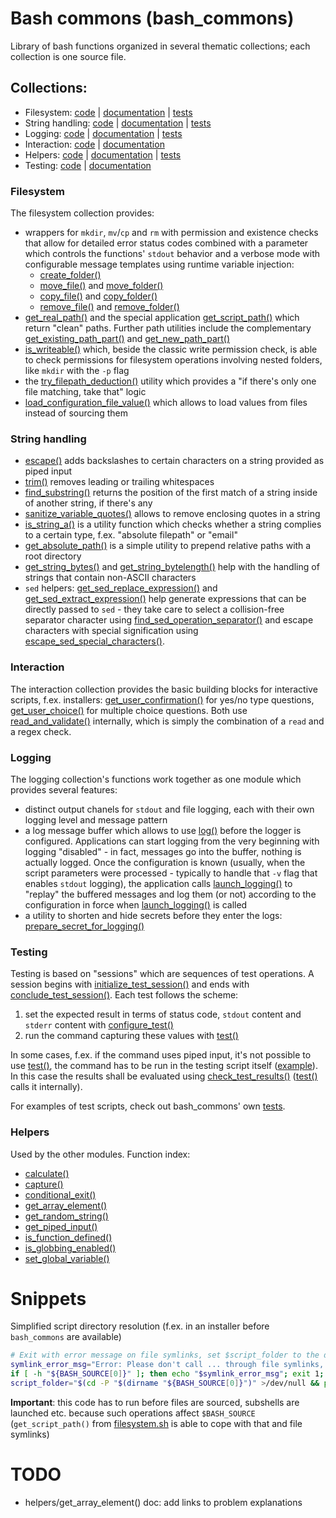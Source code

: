 # Bash commons (bash_commons)
Library of bash functions organized in several thematic collections; each collection is one source file. 

## Collections:
- Filesystem: [code](filesystem.sh) | [documentation](filesystem.md) | [tests](tests/filesystem.sh)
- String handling: [code](string_handling.sh) | [documentation](string_handling.md) | [tests](tests/string_handling.sh)
- Logging: [code](logging.sh) | [documentation](logging.md) | [tests](tests/logging.sh)
- Interaction: [code](interaction.sh) | [documentation](interaction.md)
- Helpers: [code](helpers.sh) | [documentation](helpers.md) | [tests](tests/helpers.sh)
- Testing: [code](testing.sh) | [documentation](testing.md)

### Filesystem
The filesystem collection provides: 
- wrappers for `mkdir`, `mv`/`cp` and `rm` with permission and existence checks that allow for detailed error status codes 
  combined with a parameter which controls the functions' `stdout` behavior and a verbose mode with configurable 
  message templates using runtime variable injection:
	- [create_folder()](filesystem.md#create_folder)
	- [move_file()](filesystem.md#move_file) and [move_folder()](filesystem.md#move_folder)
	- [copy_file()](filesystem.md#copy_file) and [copy_folder()](filesystem.md#copy_folder)
	- [remove_file()](filesystem.md#remove_file) and [remove_folder()](filesystem.md#remove_folder)
- [get_real_path()](filesystem.md#get_real_path) and the special application [get_script_path()](filesystem.md#get_script_path) 
  which return "clean" paths. Further path utilities include the complementary 
  [get_existing_path_part()](filesystem.md#get_existing_path_part) and [get_new_path_part()](filesystem.md#get_new_path_part)
- [is_writeable()](filesystem.md#is_writeable) which, beside the classic write permission check, is able to check permissions 
  for filesystem operations involving nested folders, like `mkdir` with the `-p` flag
- the [try_filepath_deduction()](filesystem.md#try_filepath_deduction) utility which provides a "if there's only one file
  matching, take that" logic
- [load_configuration_file_value()](filesystem.md#load_configuration_file_value) which allows to load values from files instead of
  sourcing them

### String handling
- [escape()](string_handling.md#escape) adds backslashes to certain characters on a string provided as piped input
- [trim()](string_handling.md#trim) removes leading or trailing whitespaces
- [find_substring()](string_handling.md#find_substring) returns the position of the first match of a string inside of another string, 
  if there's any
- [sanitize_variable_quotes()](string_handling.md#sanitize_variable_quotes) allows to remove enclosing quotes in a string
- [is_string_a()](string_handling.md#is_string_a) is a utility function which checks whether a string complies to a certain type, 
  f.ex. "absolute filepath" or "email"
- [get_absolute_path()](string_handling.md#get_absolute_path) is a simple utility to prepend relative paths with a root directory
- [get_string_bytes()](string_handling.md#get_string_bytes) and [get_string_bytelength()](string_handling.md#get_string_bytelength) 
  help with the handling of strings that contain non-ASCII characters
- `sed` helpers: [get_sed_replace_expression()](string_handling.md#get_sed_replace_expression) and 
  [get_sed_extract_expression()](string_handling.md#get_sed_extract_expression) help generate expressions that can be directly
  passed to `sed` - they take care to select a collision-free separator character using 
  [find_sed_operation_separator()](string_handling.md#find_sed_operation_separator) and escape characters with special signification 
  using [escape_sed_special_characters()](string_handling.md#escape_sed_special_characters). 

### Interaction
The interaction collection provides the basic building blocks for interactive scripts, f.ex. installers:
[get_user_confirmation()](interaction.md#get_user_confirmation) for yes/no type questions,
[get_user_choice()](interaction.md#get_user_choice) for multiple choice questions. Both use
[read_and_validate()](interaction.md#read_and_validate) internally, which is simply the combination of a `read` and a regex check.

### Logging
The logging collection's functions work together as one module which provides several features:
- distinct output chanels for `stdout` and file logging, each with their own logging level and message pattern
- a log message buffer which allows to use [log()](logging.md#log) before the logger is configured. Applications can start logging
  from the very beginning with logging "disabled" - in fact, messages go into the buffer, nothing is actually logged. Once the configuration
  is known (usually, when the script parameters were processed - typically to handle that `-v` flag that enables `stdout` logging), the
  application calls [launch_logging()](logging.md#launch_logging) to "replay" the buffered messages and log them (or not) according to the
  configuration in force when [launch_logging()](logging.md#launch_logging) is called
- a utility to shorten and hide secrets before they enter the logs: [prepare_secret_for_logging()](logging.md#prepare_secret_for_logging)

### Testing
Testing is based on "sessions" which are sequences of test operations. A session begins with [initialize_test_session()](testing.md#initialize_test_session)
and ends with [conclude_test_session()](testing.md#conclude_test_session). Each test follows the scheme:

1. set the expected result in terms of status code, `stdout` content and `stderr` content with [configure_test()](testing.md#configure_test)
2. run the command capturing these values with [test()](testing.md#test)

In some cases, f.ex. if the command uses piped input, it's not possible to use [test()](testing.md#test), the command has to be run in the testing script
itself ([example](tests/helpers.sh#L99)). In this case the results shall be evaluated using [check_test_results()](testing.md#check_test_results)
([test()](testing.md#test) calls it internally).

For examples of test scripts, check out bash_commons' own [tests](tests).

### Helpers
Used by the other modules. Function index:

- [calculate()](helpers.md#calculate)
- [capture()](helpers.md#capture)
- [conditional_exit()](helpers.md#conditional_exit)
- [get_array_element()](helpers.md#get_array_element)
- [get_random_string()](helpers.md#get_random_string)
- [get_piped_input()](helpers.md#get_piped_input)
- [is_function_defined()](helpers.md#is_function_defined)
- [is_globbing_enabled()](helpers.md#is_globbing_enabled)
- [set_global_variable()](helpers.md#set_global_variable)

# Snippets

Simplified script directory resolution (f.ex. in an installer before `bash_commons` are available)
```bash
# Exit with error message on file symlinks, set $script_folder to the directory in which the script is located (folder symlinks resolved)
symlink_error_msg="Error: Please don't call ... through file symlinks, this confuses the script about its own location. Call it directly. Aborting..."
if [ -h "${BASH_SOURCE[0]}" ]; then echo "$symlink_error_msg"; exit 1; fi
script_folder="$(cd -P "$(dirname "${BASH_SOURCE[0]}")" >/dev/null && pwd)"
```
**Important**: this code has to run before files are sourced, subshells are launched etc. because such operations affect `$BASH_SOURCE` (`get_script_path()` 
               from [filesystem.sh](filesystem.sh) is able to cope with that and file symlinks)

# TODO
- helpers/get_array_element() doc: add links to problem explanations
